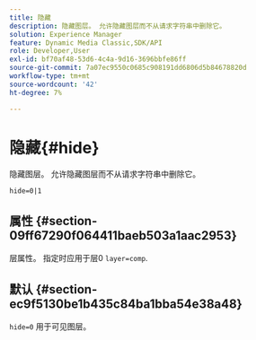 ```yaml
---
title: 隐藏
description: 隐藏图层。 允许隐藏图层而不从请求字符串中删除它。
solution: Experience Manager
feature: Dynamic Media Classic,SDK/API
role: Developer,User
exl-id: bf70af48-53d6-4c4a-9d16-3696bbfe86ff
source-git-commit: 7a07ec9550c0685c908191dd6806d5b84678820d
workflow-type: tm+mt
source-wordcount: '42'
ht-degree: 7%

---
```


# 隐藏{#hide}

隐藏图层。 允许隐藏图层而不从请求字符串中删除它。

`hide=0|1`

## 属性 {#section-09ff67290f064411baeb503a1aac2953}

层属性。 指定时应用于层0 `layer=comp`.

## 默认 {#section-ec9f5130be1b435c84ba1bba54e38a48}

`hide=0` 用于可见图层。
